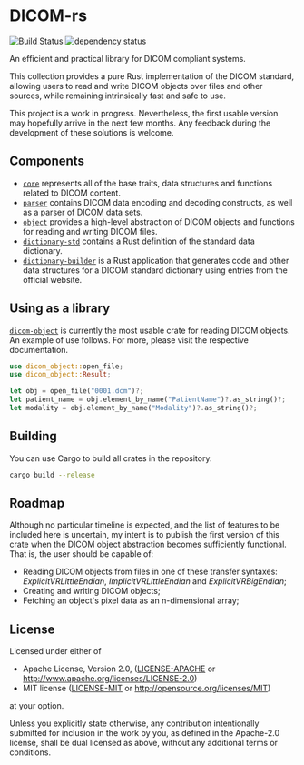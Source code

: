 # DICOM-rs

[![Build Status](https://travis-ci.org/Enet4/dicom-rs.svg?branch=master)](https://travis-ci.org/Enet4/dicom-rs) [![dependency status](https://deps.rs/repo/github/Enet4/dicom-rs/status.svg)](https://deps.rs/repo/github/Enet4/dicom-rs)


An efficient and practical library for DICOM compliant systems.

This collection provides a pure Rust implementation of the DICOM standard,
allowing users to read and write DICOM objects over files and other sources, while
remaining intrinsically fast and safe to use.

This project is a work in progress. Nevertheless, the first usable version may hopefully arrive
in the next few months. Any feedback during the development of these solutions is welcome.

## Components

- [`core`](core) represents all of the base traits, data structures and functions related to DICOM content.
- [`parser`](parser) contains DICOM data encoding and decoding constructs, as well as a parser of DICOM data sets.
- [`object`](object) provides a high-level abstraction of DICOM objects and functions for reading and writing DICOM files.
- [`dictionary-std`](dictionary-std) contains a Rust definition of the standard data dictionary.
- [`dictionary-builder`](dictionary-builder) is a Rust application that generates code and
  other data structures for a DICOM standard dictionary using entries from the official website.

## Using as a library

[`dicom-object`](object) is currently the most usable crate for reading DICOM objects. An example of use follows. For more, please visit the respective documentation.

```rust
use dicom_object::open_file;
use dicom_object::Result;

let obj = open_file("0001.dcm")?;
let patient_name = obj.element_by_name("PatientName")?.as_string()?;
let modality = obj.element_by_name("Modality")?.as_string()?;
```

## Building

You can use Cargo to build all crates in the repository.

```sh
cargo build --release
```

## Roadmap

Although no particular timeline is expected, and the list of features to be included here is uncertain, my intent is to publish the first version of this crate when the DICOM object abstraction becomes sufficiently functional. That is, the user should be capable of:

 - Reading DICOM objects from files in one of these transfer syntaxes: _ExplicitVRLittleEndian_, _ImplicitVRLittleEndian_ and _ExplicitVRBigEndian_;
 - Creating and writing DICOM objects;
 - Fetching an object's pixel data as an n-dimensional array;

## License

Licensed under either of

* Apache License, Version 2.0, ([LICENSE-APACHE](LICENSE-APACHE) or <http://www.apache.org/licenses/LICENSE-2.0>)
* MIT license ([LICENSE-MIT](LICENSE-MIT) or <http://opensource.org/licenses/MIT>)

at your option.

Unless you explicitly state otherwise, any contribution intentionally submitted
for inclusion in the work by you, as defined in the Apache-2.0 license, shall be dual licensed as above, without any
additional terms or conditions.
